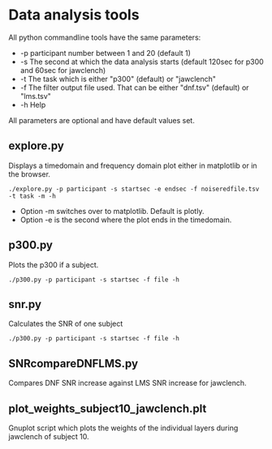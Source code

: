 # Data analysis tools

All python commandline tools have the same parameters:
 - -p participant number between 1 and 20 (default 1)
 - -s The second at which the data analysis starts (default 120sec for p300 and 60sec for jawclench)
 - -t The task which is either "p300" (default) or "jawclench"
 - -f The filter output file used. That can be either "dnf.tsv" (default) or "lms.tsv"
 - -h Help

All parameters are optional and have default values set.

## explore.py

Displays a timedomain and frequency domain plot either in
matplotlib or in the browser.
```
./explore.py -p participant -s startsec -e endsec -f noiseredfile.tsv -t task -m -h
```
 - Option -m switches over to matplotlib. Default is plotly.
 - Option -e is the second where the plot ends in the timedomain.

## p300.py
Plots the p300 if a subject.
```
./p300.py -p participant -s startsec -f file -h
```

## snr.py
Calculates the SNR of one subject
```
./p300.py -p participant -s startsec -f file -h
```

## SNRcompareDNFLMS.py
Compares DNF SNR increase against LMS SNR increase for jawclench.

## plot_weights_subject10_jawclench.plt
Gnuplot script which plots the weights of the individual layers during jawclench of subject 10.
